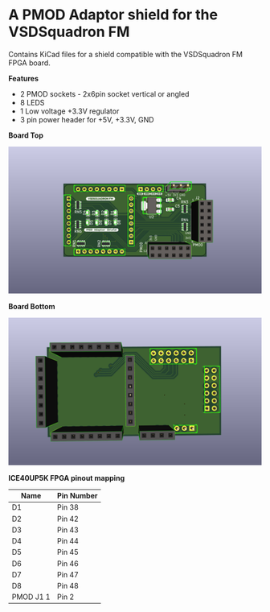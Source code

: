 # A PMOD Adaptor shield for the VSDSquadron FM

Contains KiCad files for a shield compatible with the VSDSquadron FM FPGA board.

**Features**
 - 2 PMOD sockets - 2x6pin socket vertical or angled
 - 8 LEDS
 - 1 Low voltage +3.3V regulator
 - 3 pin power header for +5V, +3.3V, GND

**Board Top**

![Image](./production/VSD_FM_PMOD_Adaptor-t.png)

**Board Bottom**

![Image](./production/VSD_FM_PMOD_Adaptor-b.png)

**ICE40UP5K FPGA pinout mapping**

| **Name**   | **Pin Number** |
|------------|----------------|
| D1         | Pin 38         |
| D2         | Pin 42         |
| D3         | Pin 43         |
| D4         | Pin 44         |
| D5         | Pin 45         |
| D6         | Pin 46         |
| D7         | Pin 47         |
| D8         | Pin 48         |
| PMOD J1 1  | Pin 2          |
